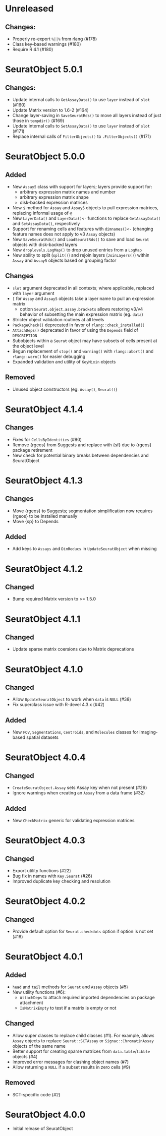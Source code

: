 # Unreleased

## Changes:
- Properly re-export `%||%` from rlang (#178)
- Class key-based warnings (#180)
- Require R 4.1 (#180)

# SeuratObject 5.0.1

## Changes:
- Update internal calls to `GetAssayData()` to use `layer` instead of `slot` (#160)
- Update Matrix version to 1.6-2 (#164)
- Change layer-saving in `SaveSeuratRds()` to move all layers instead of just those in `tempdir()` (#169)
- Update internal calls to `SetAssayData()` to use `layer` instead of `slot` (#171)
- Replace internal calls of `FilterObjects()` to `.FilterObjects()` (#171)

# SeuratObject 5.0.0
## Added
- New `Assay5` class with support for layers; layers provide support for:
  - arbitrary expression matrix names and number
  - arbitrary expression matrix shape
  - disk-backed expression matrices
- New `$` method for `Assay` and `Assay5` objects to pull expression matrices, replacing informal usage of `@`
- New `LayerData()` and `LayerData()<-` functions to replace `GetAssayData()` and `SetAssayData()`, respectively
- Support for renaming cells and features with `dimnames()<-` (changing feature names does not apply to v3 `Assay` objects)
- New `SaveSeuratRds()` and `LoadSeuratRds()` to save and load `Seurat` objects with disk-backed layers
- New `droplevels.LogMap()` to drop unused entries from a `LogMap`
- New ability to split (`split()`) and rejoin layers (`JoinLayers()`) within `Assay` and `Assay5` objects based on grouping factor

## Changes
- `slot` argument deprecated in all contexts; where applicable, replaced with `layer` argument
- `[` for `Assay` and `Assay5` objects take a layer name to pull an expression matrix
  - option `Seurat.object.assay.brackets` allows restoring v3/v4 behavior of subsetting the main expression matrix (eg. `data`)
- Stricter object validation routines at all levels
- `PackageCheck()` deprecated in favor of `rlang::check_installed()`
- `AttachDeps()` deprecated in favor of using the `Depends` field of `DESCRIPTION`
- Subobjects within a `Seurat` object may have subsets of cells present at the object level
- Begun replacement of `stop()` and `warning()` with `rlang::abort()` and `rlang::warn()` for easier debugging
- Expanded validation and utility of `KeyMixin` objects

## Removed
- Unused object constructors (eg. `Assay()`, `Seurat()`)

# SeuratObject 4.1.4
## Changes
- Fixes for `CellsByIdentities` (#80)
- Remove {rgeos} from Suggests and replace with {sf} due to {rgeos} package retirement
- New check for potential binary breaks between dependencies and SeuratObject

# SeuratObject 4.1.3
## Changes
- Move {rgeos} to Suggests; segmentation simplification now requires {rgeos} to be installed manually
- Move {sp} to Depends

## Added
- Add keys to `Assays` and `DimReducs` in `UpdateSeuratObject` when missing

# SeuratObject 4.1.2
## Changed
- Bump required Matrix version to >= 1.5.0

# SeuratObject 4.1.1
## Changed
- Update sparse matrix coersions due to Matrix deprecations

# SeuratObject 4.1.0
## Changed
- Allow `UpdateSeuratObject` to work when `data` is `NULL` (#38)
- Fix superclass issue with R-devel 4.3.x (#42)

## Added
- New `FOV`, `Segmentations`, `Centroids`, and `Molecules` classes for imaging-based spatial datasets

# SeuratObject 4.0.4
## Changed
- `CreateSeuratObject.Assay` sets Assay key when not present (#29)
- Ignore warnings when creating an `Assay` from a data frame (#32)

## Added
- New `CheckMatrix` generic for validating expression matrices

# SeuratObject 4.0.3

## Changed
- Export utility functions (#22)
- Bug fix in names with `Key.Seurat` (#26)
- Improved duplicate key checking and resolution

# SeuratObject 4.0.2

## Changed
- Provide default option for `Seurat.checkdots` option if option is not set (#16)

# SeuratObject 4.0.1

## Added
- `head` and `tail` methods for `Seurat` and `Assay` objects (#5)
- New utility functions (#6):
  - `AttachDeps` to attach required imported dependencies on package attachment
  - `IsMatrixEmpty` to test if a matrix is empty or not

## Changed
- Allow super classes to replace child classes (#1). For example, allows `Assay`
  objects to replace `Seurat::SCTAssay` or `Signac::ChromatinAssay` objects of
  the same name
- Better support for creating sparse matrices from `data.table`/`tibble`
  objects (#4)
- Improved error messages for clashing object names (#7)
- Allow returning a `NULL` if a subset results in zero cells (#9)

## Removed
- SCT-specific code (#2)

# SeuratObject 4.0.0

- Initial release of SeuratObject
